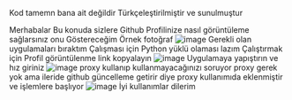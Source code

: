 Kod tamemn bana ait değildir Türkçeleştirilmiştir ve sunulmuştur 

Merhabalar Bu konuda sizlere Github Profilinize nasıl görüntüleme sağlarsınız onu Göstereceğim 
Örnek fotoğraf
![image](https://user-images.githubusercontent.com/104297500/194749395-97afb7e8-77dd-4db3-b0c5-65b1f72b5048.png)
Gerekli olan uygulamaları bıraktım Çalışması için Python yüklü olaması lazım 
Çalıştırmak için
Profil görüntülenme link kopyalayın 
![image](https://user-images.githubusercontent.com/104297500/194749484-9994b4e6-998e-4a26-bdcf-d12495c1d365.png)
Uygulamaya yapıştırın ve hız giriniz
![image](https://user-images.githubusercontent.com/104297500/194749517-3216ff2e-38b3-455d-8c49-7b16f8db8377.png)
proxy kullanıp kullanmayacağınızı soruyor proxy gerek yok ama ileride github güncelleme getirir diye proxy kullanımıda eklenmiştir 
ve işlemlere başlıyor 
![image](https://user-images.githubusercontent.com/104297500/194749587-0cea77ea-917c-40d3-aeaa-2ac09024f6a5.png)
İyi kullanımlar dilerim 
